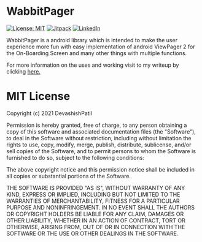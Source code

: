 # WabbitPager

[![License: MIT](https://img.shields.io/badge/License-MIT-yellow.svg)](https://github.com/DevashishPatil/WabbitPager/blob/master/LICENSE)  [![Jitpack](https://jitpack.io/v/DevashishPatil/WabbitPager.svg)](https://jitpack.io/#DevashishPatil/WabbitPager) [![LinkedIn](https://img.shields.io/static/v1.svg?label=Linkedin&message=DevashishPatil&color=blue)](https://www.linkedin.com/in/devashish-patil-50b823194/)

WabbitPager is a android library which is intended to make the user experience more fun with easy implementation of android ViewPager 2 for the On-Boarding Screen and many other things with multiple functions.

For more information on the uses and working visit to my writeup by clicking [here.](https://github.com/DevashishPatil/PermissionGrantedDemo)

# MIT License

Copyright (c) 2021 DevashishPatil

Permission is hereby granted, free of charge, to any person obtaining a copy
of this software and associated documentation files (the "Software"), to deal
in the Software without restriction, including without limitation the rights
to use, copy, modify, merge, publish, distribute, sublicense, and/or sell
copies of the Software, and to permit persons to whom the Software is
furnished to do so, subject to the following conditions:

The above copyright notice and this permission notice shall be included in all
copies or substantial portions of the Software.

THE SOFTWARE IS PROVIDED "AS IS", WITHOUT WARRANTY OF ANY KIND, EXPRESS OR
IMPLIED, INCLUDING BUT NOT LIMITED TO THE WARRANTIES OF MERCHANTABILITY,
FITNESS FOR A PARTICULAR PURPOSE AND NONINFRINGEMENT. IN NO EVENT SHALL THE
AUTHORS OR COPYRIGHT HOLDERS BE LIABLE FOR ANY CLAIM, DAMAGES OR OTHER
LIABILITY, WHETHER IN AN ACTION OF CONTRACT, TORT OR OTHERWISE, ARISING FROM,
OUT OF OR IN CONNECTION WITH THE SOFTWARE OR THE USE OR OTHER DEALINGS IN THE
SOFTWARE.
